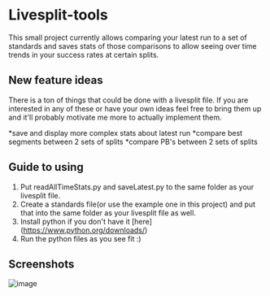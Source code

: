 # Livesplit-tools
This small project currently allows comparing your latest run to a set of standards and saves stats of those comparisons to allow seeing over time trends in your success rates at certain splits.

## New feature ideas
There is a ton of things that could be done with a livesplit file. If you are interested in any of these or have your own ideas feel free to bring them up and it'll probably motivate me more to actually implement them.

*save and display more complex stats about latest run
*compare best segments between 2 sets of splits
*compare PB's between 2 sets of splits


## Guide to using
1. Put readAllTimeStats.py and saveLatest.py to the same folder as your livesplit file.
2. Create a standards file(or use the example one in this project) and put that into the same folder as your livesplit file as well.
3. Install python if you don't have it [here] (https://www.python.org/downloads/)
4. Run the python files as you see fit :)

## Screenshots
![image](https://gyazo.com/8217eb1ebdf499998c744c7bf312b0d9)